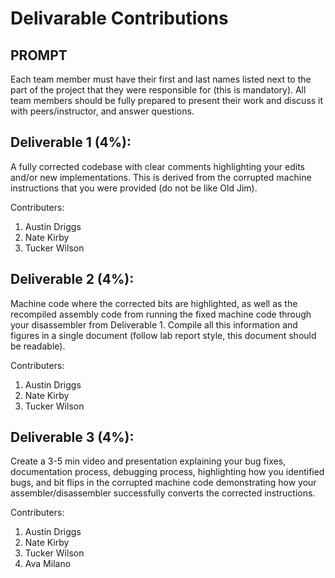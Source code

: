 # Delivarable Contributions

## PROMPT

Each team member must have their first and last names listed next to the part of the project that they were responsible for (this is mandatory). All team members should be fully prepared to present their work and discuss it with peers/instructor, and answer questions.


## Deliverable 1 (4%): 

A fully corrected codebase with clear comments highlighting your edits and/or new implementations. This is derived from the corrupted machine instructions that you were provided (do not be like Old Jim).

Contributers:
1. Austin Driggs
2. Nate Kirby
3. Tucker Wilson


## Deliverable 2 (4%): 

Machine code where the corrected bits are highlighted, as well as the recompiled assembly code from running the fixed machine code through your disassembler from Deliverable 1. Compile all this information and figures in a single document (follow lab report style, this document should be readable).

Contributers:
1. Austin Driggs
2. Nate Kirby
3. Tucker Wilson


## Deliverable 3 (4%): 

Create a 3-5 min video and presentation explaining your bug fixes, documentation process, debugging process, highlighting how you identified bugs, and bit flips in the corrupted machine code demonstrating how your assembler/disassembler successfully converts the corrected instructions.

Contributers:
1. Austin Driggs
2. Nate Kirby
3. Tucker Wilson
4. Ava Milano
